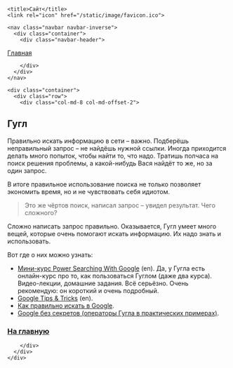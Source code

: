 <!DOCTYPE html>
<html>
  <head>
    <meta charset="utf-8">
    <meta http-equiv="X-UA-Compatible" content="IE=edge">
    <meta name="viewport" content="width=device-width, initial-scale=1">
    <meta name="description" content="">
    <meta name="author" content="">

    <title>Сайт</title>
    <link rel="icon" href="/static/image/favicon.ico">
<!-- Bootstrap core CSS -->
<link href="/static/css/bootstrap.min.css" rel="stylesheet">

<!-- IE10 viewport hack for Surface/desktop Windows 8 bug -->
<link href="/static/css/ie10-viewport-bug-workaround.css" rel="stylesheet">

<!-- Custom styles for this template -->
<link href="/static/css/jumbotron.css" rel="stylesheet">

<!-- Just for debugging purposes. Don't actually copy these 2 lines! -->
<!--[if lt IE 9]><script src="/static/js/ie8-responsive-file-warning.js"></script><![endif]-->
<script src="/static/js/ie-emulation-modes-warning.js"></script>


<!-- HTML5 shim and Respond.js for IE8 support of HTML5 elements and media queries -->
<!--[if lt IE 9]>
  <script src="/static/js/html5shiv.min.js"></script>
  <script src="/static/js/respond.min.js"></script>
<![endif]-->

<!-- Bootstrap core JavaScript
================================================== -->
<!-- Placed at the end of the document so the pages load faster -->
<script src="/static/js/jquery.min.js"></script>
<script src="/static/js/bootstrap.min.js"></script>
<!-- IE10 viewport hack for Surface/desktop Windows 8 bug -->
<script src="/static/js/ie10-viewport-bug-workaround.js"></script>

  </head>

  <body style="padding-top:0px;">

    <nav class="navbar navbar-inverse">
      <div class="container">
        <div class="navbar-header">
          
  <a class="navbar-brand" href="/index.html">Главная</a>

        </div>
      </div>
    </nav>

    <div class="container">
      <div class="row">
        <div class="col-md-8 col-md-offset-2">
          
  <h2>Гугл</h2>
  <p>Правильно искать информацию в сети – важно. Подберёшь неправильный запрос – не найдёшь нужной ссылки.
Иногда приходится делать много попыток, чтобы найти то, что надо. Тратишь полчаса на поиск решения проблемы,
а какой-нибудь Вася найдёт то же, но за один запрос.</p>
<p>В итоге правильное использование поиска не только позволяет экономить время, но и не чувствовать себя идиотом.</p>
<blockquote>
<p>Это же чёртов поиск, написал запрос – увидел результат. Чего сложного?</p>
</blockquote>
<p>Сложно написать запрос правильно. Оказывается, Гугл умеет много вещей, которые очень помогают искать информацию.
Их надо знать и использовать.</p>
<p>Вот где о них можно узнать:</p>
<ul>
<li><a href="https://coursebuilder.withgoogle.com/sample/course">Мини-курс Power Searching With Google</a> (en). Да, у Гугла есть
онлайн-курс про то, как пользоваться Гуглом (даже два курса). Видео-лекции, домашние задания. Всё серьёзно.
Очень рекомендую: он короткий и очень подробный.</li>
<li><a href="https://www.google.com/intl/en_us/insidesearch/tipstricks/all.html">Google Tips &amp; Tricks</a> (en).</li>
<li><a href="https://habrahabr.ru/sandbox/46956/">Как правильно искать в Google</a>.</li>
<li><a href="http://it2b.ru/blog/arhiv/761.html">Google без секретов (операторы Гугла в практических примерах)</a>.</li>
</ul>
  <h3><a href="/index.html">На главную</a></h3>

        </div>
      </div>
    </div>

  </body>
</html>
